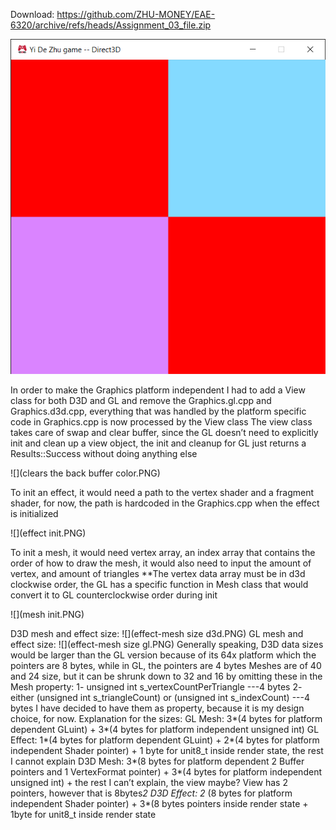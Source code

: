 Download: https://github.com/ZHU-MONEY/EAE-6320/archive/refs/heads/Assignment_03_file.zip

![](gamerunning.PNG)

In order to make the Graphics platform independent I had to add a View class for both D3D and GL and remove the Graphics.gl.cpp and Graphics.d3d.cpp, everything that was handled by the platform specific code in Graphics.cpp is now processed by the View class
The view class takes care of swap and clear buffer, since the GL doesn’t need to explicitly init and clean up a view object, the init and cleanup for GL just returns a Results::Success without doing anything else

![](clears the back buffer color.PNG)

To init an effect, it would need a path to the vertex shader and a fragment shader, for now, the path is hardcoded in the Graphics.cpp when the effect is initialized

![](effect init.PNG)

To init a mesh, it would need vertex array, an index array that contains the order of how to draw the mesh, it would also need to input the amount of vertex, and amount of triangles
**The vertex data array must be in d3d clockwise order, the GL has a specific function in Mesh class that would convert it to GL counterclockwise order during init

![](mesh init.PNG)

D3D mesh and effect size:
![](effect-mesh size d3d.PNG)
GL mesh and effect size:
![](effect-mesh size gl.PNG)
Generally speaking, D3D data sizes would be larger than the GL version because of its 64x platform which the pointers are 8 bytes, while in GL, the pointers are 4 bytes
Meshes are of 40 and 24 size, but it can be shrunk down to 32 and 16 by omitting these in the Mesh property:
    1-	unsigned int s_vertexCountPerTriangle   ---4 bytes
    2-	either (unsigned int s_triangleCount) or (unsigned int s_indexCount)   ---4 bytes 
I have decided to have them as property, because it is my design choice, for now.
Explanation for the sizes:
GL Mesh: 3*(4 bytes for platform dependent GLuint) + 3*(4 bytes for platform independent unsigned int)
GL Effect: 1*(4 bytes for platform dependent GLuint) + 2*(4 bytes for platform independent Shader pointer) + 1 byte for unit8_t inside render state, the rest I cannot explain
D3D Mesh: 3*(8 bytes for platform dependent 2 Buffer pointers and 1 VertexFormat pointer) + 3*(4 bytes for platform independent unsigned int) + the rest I can’t explain, the view maybe? View has 2 pointers, however that is 8bytes*2
D3D Effect: 2* (8 bytes for platform independent Shader pointer) + 3*(8 bytes pointers inside render state + 1byte for unit8_t inside render state
